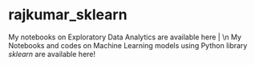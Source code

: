 # rajkumar_sklearn
My notebooks on Exploratory Data Analytics are available here | \n
My Notebooks and codes on Machine Learning models using Python library *sklearn* are available here!
